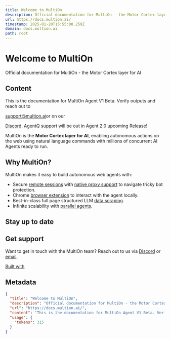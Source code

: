 ```yaml
---
title: Welcome to MultiOn
description: Official documentation for MultiOn - the Motor Cortex layer for AI
url: https://docs.multion.ai/
timestamp: 2025-01-20T15:55:00.259Z
domain: docs.multion.ai
path: root
---
```


# Welcome to MultiOn


Official documentation for MultiOn - the Motor Cortex layer for AI


## Content

This is the documentation for MultiOn Agent V1 Beta. Verify outputs and reach out to

[support@multion.ai](mailto:support@multion.ai)or on our

[Discord](https://discord.gg/multion). AgentQ support will be out in Agent 2.0 upcoming Release!

MultiOn is the **Motor Cortex layer for AI**, enabling autonomous actions on the web using natural language commands with millions of concurrent AI Agents ready to run.

Why MultiOn?
------------

MultiOn makes it easy to build autonomous web agents with:

*   Secure [remote sessions](https://docs.multion.ai/learn/sessions) with [native proxy support](https://docs.multion.ai/learn/sessions#use-proxy) to navigate tricky bot protection.
*   Chrome [browser extension](https://docs.multion.ai/learn/browser-extension) to interact with the agent locally.
*   Best-in-class full page structured LLM [data scraping](https://docs.multion.ai/learn/retrieve).
*   Infinite scalability with [parallel agents](https://docs.multion.ai/build/hm#scrape-multiple-pages-in-parallel).

Stay up to date
---------------

Get support
-----------

Want to get in touch with the MultiOn team? Reach out to us via [Discord](https://discord.gg/multion) or [email](mailto:tech@multion.ai).

[Built with](https://buildwithfern.com/?utm_campaign=buildWith&utm_medium=docs&utm_source=docs.multion.ai)

## Metadata

```json
{
  "title": "Welcome to MultiOn",
  "description": "Official documentation for MultiOn - the Motor Cortex layer for AI",
  "url": "https://docs.multion.ai/",
  "content": "This is the documentation for MultiOn Agent V1 Beta. Verify outputs and reach out to\n\n[support@multion.ai](mailto:support@multion.ai)or on our\n\n[Discord](https://discord.gg/multion). AgentQ support will be out in Agent 2.0 upcoming Release!\n\nMultiOn is the **Motor Cortex layer for AI**, enabling autonomous actions on the web using natural language commands with millions of concurrent AI Agents ready to run.\n\nWhy MultiOn?\n------------\n\nMultiOn makes it easy to build autonomous web agents with:\n\n*   Secure [remote sessions](https://docs.multion.ai/learn/sessions) with [native proxy support](https://docs.multion.ai/learn/sessions#use-proxy) to navigate tricky bot protection.\n*   Chrome [browser extension](https://docs.multion.ai/learn/browser-extension) to interact with the agent locally.\n*   Best-in-class full page structured LLM [data scraping](https://docs.multion.ai/learn/retrieve).\n*   Infinite scalability with [parallel agents](https://docs.multion.ai/build/hm#scrape-multiple-pages-in-parallel).\n\nStay up to date\n---------------\n\nGet support\n-----------\n\nWant to get in touch with the MultiOn team? Reach out to us via [Discord](https://discord.gg/multion) or [email](mailto:tech@multion.ai).\n\n[Built with](https://buildwithfern.com/?utm_campaign=buildWith&utm_medium=docs&utm_source=docs.multion.ai)",
  "usage": {
    "tokens": 315
  }
}
```
